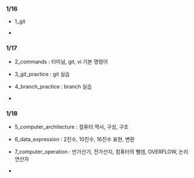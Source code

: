 ### 1/16
- 1_git

-

### 1/17
- 2_commands : 터미널, git, vi 기본 명령어  
- 3_git_practice : git 실습
- 4_branch_practice : branch 실습

-

### 1/18
- 5_computer_architecture : 컴퓨터 역사, 구성, 구조
- 6_data_expression : 2진수, 10진수, 16진수 표현, 변환
- 7_computer_operation : 반가산기, 전가산지, 컴퓨터의 뺄셈, OVERFLOW, 논리연산자  

-

